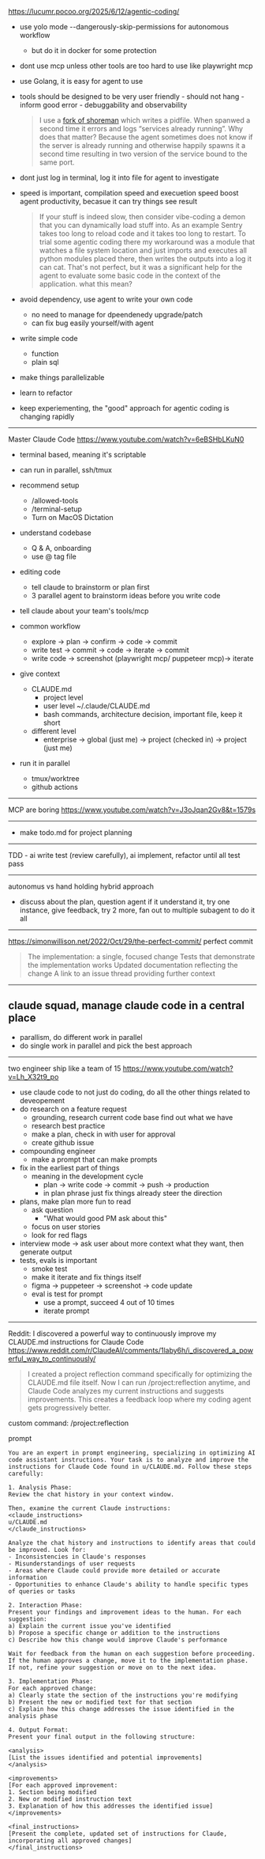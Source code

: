 https://lucumr.pocoo.org/2025/6/12/agentic-coding/

- use yolo mode --dangerously-skip-permissions for autonomous workflow
  - but do it in docker for some protection
- dont use mcp unless other tools are too hard to use like playwright mcp
- use Golang, it is easy for agent to use
- tools should be designed to be very user friendly - should not hang - inform good error - debuggability and observability
  > I use a [fork of shoreman](https://gist.github.com/mitsuhiko/8ca80fda0bf48045d54bcd34d76ad887) which writes a pidfile. When spanwed a second time it errors and logs “services already running”. Why does that matter? Because the agent sometimes does not know if the server is already running and otherwise happily spawns it a second time resulting in two version of the service bound to the same port.
- dont just log in terminal, log it into file for agent to investigate
- speed is important, compilation speed and execuetion speed boost agent productivity, becasue it can try things see result

  > If your stuff is indeed slow, then consider vibe-coding a demon that you can dynamically load stuff into. As an example Sentry takes too long to reload code and it takes too long to restart. To trial some agentic coding there my workaround was a module that watches a file system location and just imports and executes all python modules placed there, then writes the outputs into a log it can cat. That's not perfect, but it was a significant help for the agent to evaluate some basic code in the context of the application.
  > what this mean?

- avoid dependency, use agent to write your own code
  - no need to manage for dpeendenedy upgrade/patch
  - can fix bug easily yourself/with agent
- write simple code

  - function
  - plain sql

- make things parallelizable
- learn to refactor
- keep experiementing, the "good" approach for agentic coding is changing rapidly

---

Master Claude Code
https://www.youtube.com/watch?v=6eBSHbLKuN0

- terminal based, meaning it's scriptable
- can run in parallel, ssh/tmux
- recommend setup
  - /allowed-tools
  - /terminal-setup
  - Turn on MacOS Dictation
- understand codebase
  - Q & A, onboarding
  - use @ tag file
- editing code
  - tell claude to brainstorm or plan first
  - 3 parallel agent to brainstorm ideas before you write code
- tell claude about your team's tools/mcp
- common workflow
  - explore -> plan -> confirm -> code -> commit
  - write test -> commit -> code -> iterate -> commit
  - write code -> screenshot (playwright mcp/ puppeteer mcp)-> iterate
- give context

  - CLAUDE.md
    - project level
    - user level
      ~/.claude/CLAUDE.md
    - bash commands, architecture decision, important file, keep it short
  - different level
    - enterprise -> global (just me) -> project (checked in) -> project (just me)

- run it in parallel
  - tmux/worktree
  - github actions

---

MCP are boring
https://www.youtube.com/watch?v=J3oJqan2Gv8&t=1579s

---

- make todo.md for project planning

---

TDD - ai write test (review carefully), ai implement, refactor until all test pass

---

autonomus vs hand holding
hybrid approach

- discuss about the plan, question agent if it understand it, try one instance, give feedback, try 2 more, fan out to multiple subagent to do it all

---

https://simonwillison.net/2022/Oct/29/the-perfect-commit/
perfect commit

> The implementation: a single, focused change
> Tests that demonstrate the implementation works
> Updated documentation reflecting the change
> A link to an issue thread providing further context

---

## claude squad, manage claude code in a central place

- parallism, do different work in parallel
- do single work in parallel and pick the best approach


--- 
two engineer ship like a team of 15
https://www.youtube.com/watch?v=Lh_X32t9_po

- use claude code to not just do coding, do all the other things related to deveopement
- do research on a feature request
	- grounding, research current code base find out what we have
	- research best practice
	- make a plan, check in with user for approval
	- create github issue
- compounding engineer
	- make a prompt that can make prompts
- fix in the earliest part of things
	- meaning in the development cycle
		- plan -> write code -> commit -> push -> production
		- in plan phrase just fix things already steer the direction
- plans, make plan more fun to read
	- ask question
		- "What would good PM ask about this"
	- focus on user stories
	- look for red flags
- interview mode -> ask user about more context what they want, then generate output
- tests, evals is important
	- smoke test
	- make it iterate and fix things itself
	- figma -> puppeteer -> screenshot -> code update
	- eval is test for prompt
		- use a prompt, succeed 4 out of 10 times
		- iterate prompt
 

---
Reddit: I discovered a powerful way to continuously improve my CLAUDE\.md instructions for Claude Code
https://www.reddit.com/r/ClaudeAI/comments/1laby6h/i_discovered_a_powerful_way_to_continuously/

> I created a project reflection command specifically for optimizing the CLAUDE.md file itself. Now I can run /project:reflection anytime, and Claude Code analyzes my current instructions and suggests improvements. This creates a feedback loop where my coding agent gets progressively better.

custom command: /project:reflection

prompt
```
You are an expert in prompt engineering, specializing in optimizing AI code assistant instructions. Your task is to analyze and improve the instructions for Claude Code found in u/CLAUDE.md. Follow these steps carefully:

1. Analysis Phase:
Review the chat history in your context window.

Then, examine the current Claude instructions:
<claude_instructions>
u/CLAUDE.md
</claude_instructions>

Analyze the chat history and instructions to identify areas that could be improved. Look for:
- Inconsistencies in Claude's responses
- Misunderstandings of user requests
- Areas where Claude could provide more detailed or accurate information
- Opportunities to enhance Claude's ability to handle specific types of queries or tasks

2. Interaction Phase:
Present your findings and improvement ideas to the human. For each suggestion:
a) Explain the current issue you've identified
b) Propose a specific change or addition to the instructions
c) Describe how this change would improve Claude's performance

Wait for feedback from the human on each suggestion before proceeding. If the human approves a change, move it to the implementation phase. If not, refine your suggestion or move on to the next idea.

3. Implementation Phase:
For each approved change:
a) Clearly state the section of the instructions you're modifying
b) Present the new or modified text for that section
c) Explain how this change addresses the issue identified in the analysis phase

4. Output Format:
Present your final output in the following structure:

<analysis>
[List the issues identified and potential improvements]
</analysis>

<improvements>
[For each approved improvement:
1. Section being modified
2. New or modified instruction text
3. Explanation of how this addresses the identified issue]
</improvements>

<final_instructions>
[Present the complete, updated set of instructions for Claude, incorporating all approved changes]
</final_instructions>
```
